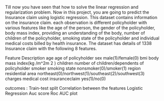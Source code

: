 Till now you have seen that how to solve the linear regression and regularization problem. Now in this project, you are going to predict the Insurance claim using logistic regression. This dataset contains information on the insurance claim. each observation is different policyholder with various features like the age of the person, the gender of the policyholder, body mass index, providing an understanding of the body, number of children of the policyholder, smoking state of the policyholder and individual medical costs billed by health insurance.
The dataset has details of 1338 Insurance claim with the following 8 features.

Feature	Description
age	age of policyholder
sex	male(1)/female(0)
bmi	body mass index(kg /m^2m 
2
 )
children	number of children/dependents of policyholder
smoker	smoking state nonsmoker(0)/smoker(1)
region	residential area northeast(0)/northwest(1)/southeast(2)/southwest(3)
charges	medical cost
insuranceclaim	yes(1)/no(0)

outcomes :
Train-test split
Correlation between the features
Logistic Regression
Auc score
Roc AUC plot

